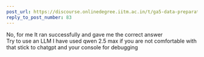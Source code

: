 ```yaml
---
post_url: https://discourse.onlinedegree.iitm.ac.in/t/ga5-data-preparation-discussion-thread-tds-jan-2025/166576/86
reply_to_post_number: 83
---
```

No, for me It ran successfully and gave me the correct answer  
Try to use an LLM I have used qwen 2.5 max if you are not comfortable with that stick to chatgpt and your console for debugging